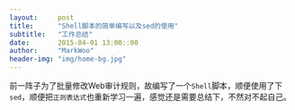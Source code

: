 ```yaml
---
layout:     post
title:      "Shell脚本的简单编写以及sed的使用"
subtitle:   "工作总结"
date:       2015-04-01 13:00::00
author:     "MarkWoo"
header-img: "img/home-bg.jpg"
---
```


前一阵子为了批量修改Web审计规则，故编写了一个`Shell`脚本，顺便使用了下`sed`，顺便把`正则表达式`也重新学习一遍，感觉还是需要总结下，不然对不起自己。

